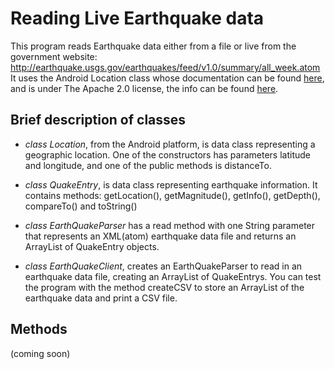 # Reading Live Earthquake data

This program reads Earthquake data either from a file or live from the government website: http://earthquake.usgs.gov/earthquakes/feed/v1.0/summary/all_week.atom It uses the Android Location class whose documentation can be found [here](http://developer.android.com/reference/android/location/Location.html), and is under The Apache 2.0 license, the info can be found [here](http://www.apache.org/licenses/LICENSE-2.0).

## Brief description of classes

* *class Location*, from the Android platform, is data class representing a geographic location. One of the constructors has parameters latitude and longitude, and one of the public methods is distanceTo.

* *class QuakeEntry*, is data class representing earthquake information. It contains methods: getLocation(), getMagnitude(), getInfo(), getDepth(), compareTo() and toString()

* *class EarthQuakeParser* has a read method with one String parameter that represents an XML(atom) earthquake data file and returns an ArrayList of QuakeEntry objects.

* *class EarthQuakeClient*, creates an EarthQuakeParser to read in an earthquake data file, creating an ArrayList of QuakeEntrys. You can test the program with the method createCSV to store an ArrayList of the earthquake data and print a CSV file.

## Methods

(coming soon)
